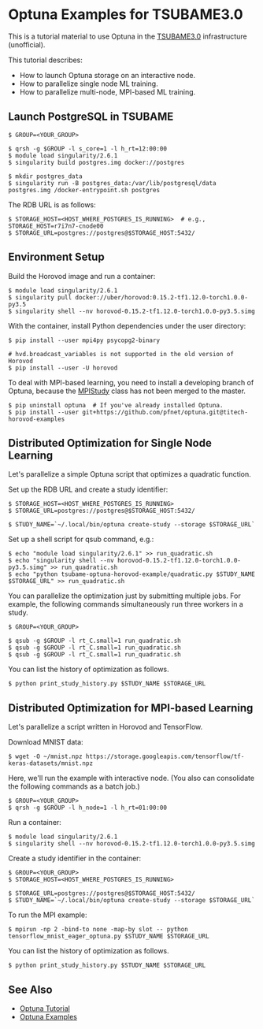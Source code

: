 # Optuna Examples for TSUBAME3.0

This is a tutorial material to use Optuna in the [TSUBAME3.0](https://www.t3.gsic.titech.ac.jp/) infrastructure (unofficial).

This tutorial describes:

- How to launch Optuna storage on an interactive node.
- How to parallelize single node ML training.
- How to parallelize multi-node, MPI-based ML training.

## Launch PostgreSQL in TSUBAME

```console
$ GROUP=<YOUR_GROUP>

$ qrsh -g $GROUP -l s_core=1 -l h_rt=12:00:00
$ module load singularity/2.6.1
$ singularity build postgres.img docker://postgres

$ mkdir postgres_data
$ singularity run -B postgres_data:/var/lib/postgresql/data postgres.img /docker-entrypoint.sh postgres
```

The RDB URL is as follows:
```console
$ STORAGE_HOST=<HOST_WHERE_POSTGRES_IS_RUNNING>  # e.g., STORAGE_HOST=r7i7n7-cnode00
$ STORAGE_URL=postgres://postgres@$STORAGE_HOST:5432/
```

## Environment Setup

Build the Horovod image and run a container:

```console
$ module load singularity/2.6.1
$ singularity pull docker://uber/horovod:0.15.2-tf1.12.0-torch1.0.0-py3.5
$ singularity shell --nv horovod-0.15.2-tf1.12.0-torch1.0.0-py3.5.simg
```

With the container, install Python dependencies under the user directory:

```console
$ pip install --user mpi4py psycopg2-binary

# hvd.broadcast_variables is not supported in the old version of Horovod
$ pip install --user -U horovod  
```

To deal with MPI-based learning, you need to install a developing branch of Optuna, because the [MPIStudy](https://github.com/pfnet/optuna/blob/horovod-examples/optuna/integration/mpi.py#L46) class has not been merged to the master.

```console
$ pip uninstall optuna  # If you've already installed Optuna.
$ pip install --user git+https://github.com/pfnet/optuna.git@titech-horovod-examples
```

## Distributed Optimization for Single Node Learning

Let's parallelize a simple Optuna script that optimizes a quadratic function.

Set up the RDB URL and create a study identifier:

```console
$ STORAGE_HOST=<HOST_WHERE_POSTGRES_IS_RUNNING>
$ STORAGE_URL=postgres://postgres@$STORAGE_HOST:5432/

$ STUDY_NAME=`~/.local/bin/optuna create-study --storage $STORAGE_URL`
```

Set up a shell script for qsub command, e.g.:

```console
$ echo "module load singularity/2.6.1" >> run_quadratic.sh
$ echo "singularity shell --nv horovod-0.15.2-tf1.12.0-torch1.0.0-py3.5.simg" >> run_quadratic.sh
$ echo "python tsubame-optuna-horovod-example/quadratic.py $STUDY_NAME $STORAGE_URL" >> run_quadratic.sh
```

You can parallelize the optimization just by submitting multiple jobs.
For example, the following commands simultaneously run three workers in a study.

```console
$ GROUP=<YOUR_GROUP>

$ qsub -g $GROUP -l rt_C.small=1 run_quadratic.sh
$ qsub -g $GROUP -l rt_C.small=1 run_quadratic.sh
$ qsub -g $GROUP -l rt_C.small=1 run_quadratic.sh
```

You can list the history of optimization as follows.
```console
$ python print_study_history.py $STUDY_NAME $STORAGE_URL
```

## Distributed Optimization for MPI-based Learning

Let's parallelize a script written in Horovod and TensorFlow.

Download MNIST data:

```console
$ wget -O ~/mnist.npz https://storage.googleapis.com/tensorflow/tf-keras-datasets/mnist.npz
```

Here, we'll run the example with interactive node. (You also can consolidate the following commands as a batch job.)

```console
$ GROUP=<YOUR_GROUP>
$ qrsh -g $GROUP -l h_node=1 -l h_rt=01:00:00
```

Run a container:

```console
$ module load singularity/2.6.1
$ singularity shell --nv horovod-0.15.2-tf1.12.0-torch1.0.0-py3.5.simg
```

Create a study identifier in the container:

```console
$ GROUP=<YOUR_GROUP>
$ STORAGE_HOST=<HOST_WHERE_POSTGRES_IS_RUNNING>

$ STORAGE_URL=postgres://postgres@$STORAGE_HOST:5432/
$ STUDY_NAME=`~/.local/bin/optuna create-study --storage $STORAGE_URL`
```

To run the MPI example:

```console
$ mpirun -np 2 -bind-to none -map-by slot -- python tensorflow_mnist_eager_optuna.py $STUDY_NAME $STORAGE_URL
```

You can list the history of optimization as follows.
```console
$ python print_study_history.py $STUDY_NAME $STORAGE_URL
```

## See Also

- [Optuna Tutorial](https://optuna.readthedocs.io/en/latest/tutorial/)
- [Optuna Examples](https://github.com/pfnet/optuna/tree/master/examples)
